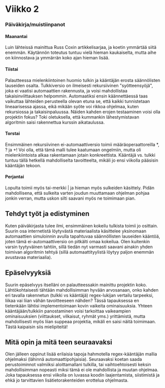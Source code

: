 # Viikko 2

### Päiväkirja/muistiinpanot

#### Maanantai

Luin lähteissä mainittua Russ Coxin artikkelisarjaa, ja koetin ymmärtää siitä enemmän.
Käytännön toteutus tuntuu vielä hieman kaukaiselta, mutta aihe on kiinnostava ja ymmärrän koko ajan hieman lisää.

#### Tiistai

Palautteessa mielenkiintoinen huomio tulkin ja kääntäjän erosta säännölisten lauseiden osalta.
Tulkkiversio on ilmeisesti rekursiivinen "syötteensyöjä", joka ei vaatisi automaattien rakennusta, ja voisi mahdollistaa takaisinviittauksen helpommin.
Automaatiksi ensin käännettäessä taas vaikuttaa lähteiden perusteella olevan etuna se, että kaikki tunnistetaan lineaarisessa ajassa, eikä mikään syöte voi rikkoa ohjelmaa, kuten rekursiossa ja takaisinpaluussa.
Näiden kahden erojen testaaminen voisi olla projektin fokus? Toki oletuksella, että kummankin lähestymistavan algoritmin saisi rakennettua kurssin aikataulussa.

#### Torstai

Ensimmäinen rekursiivinen ei-automaattiversio toimii määräoperaattoreilla *, ? ja +! Voi olla, että tämä malli tulee kaatumaan ongelmiin,
mutta oli mielenkiintoista alkaa rakentamaan jotain konkreettista. Kääntäjä vs. tulkki tuntuu tällä hetkellä mahdolliselta tavoitteelta, mikäli jo ensi viikolla pääsisin
kääntäjän tekoon.

#### Perjantai

Lopulta toimii myös tai-merkki | ja hieman myös sulkeiden käsittely. Pidän mahdollisena, että sulkeita varten joudun muuttamaan ohjelman pohjaa jonkin verran,
mutta uskon silti saavani myös ne toimimaan pian.

## Tehdyt työt ja edistyminen

Kuten päiväkirjasta tulee ilmi, ensimmäinen kokeilu tulkista toimii jo osittain. Suurin osa internetistä löytyvästä materiaalista käsittelee yksinomaan
automaattien simuloinnin avulla tapahtuvaa säännöllisten lauseiden kääntöä, joten tämä ei-automaattiversio on pitkälti omaa kokeilua.
Olen kuitenkin varsin tyytyväinen tahtiin, sillä tiedän nyt varmasti saavani ainakin yhden toimivan algoritmin tehtyä (sillä automaattityylistä löytyy paljon enemmän
avustavaa materiaalia).

## Epäselvyyksiä

Suurin epäselvyys itselläni on palautteessakin mainittu projektin koko. Lähtökohtaisesti tähtään mahdollisimman hyvään arvosanaan, onko kahden eri tavalla rakennetun
(tulkki vs kääntäjä) regex-lukijan vertailu tarpeeksi, liikaa vai liian vähän tavoitteeseen nähden? Tässä tapauksessa en tietenkään lähtisi implementoimaan kovin
vaikeita ominaisuuksia. Yhteen kääntäjään/tulkkiin panostaminen voisi tarkoittaa vaikeampien ominaisuuksien (viittaukset, vilkaisut, ryhmät yms.) yrittämistä,
mutta mahdollisesti myös liian suppeaa projektia, mikäli en saisi näitä toimimaan. Tästä kaipaisin siis mielipiteitä!

## Mitä opin ja mitä teen seuraavaksi

Olen jälleen oppinut lisää erilaisia tapoja hahmotella regex-kääntäjän mallia ohjelmaksi (lähinnä automaattipohjaisia). Seuraavaksi koetan saada perustoiminnot valmiiksi
aloittamallani tulkilla, tai vaihtoehtoisesti keksin mahdollisimman nopeasti miksi tämä ei ole mahdollista ja muutan ohjelmaa. Joka tapauksessa ensi viikolla on luvassa
koodin laajentamista, siistimistä ja ehkä jo tarvittavien lisätietorakenteiden erottelua ohjelmasta.
